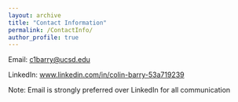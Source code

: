 ```yaml
---
layout: archive
title: "Contact Information"
permalink: /ContactInfo/
author_profile: true
---
```



<!-- Phone Number: (757)390-5302 -->


Email: c1barry@ucsd.edu

LinkedIn: www.linkedin.com/in/colin-barry-53a719239

Note: Email is strongly preferred over LinkedIn for all communication

